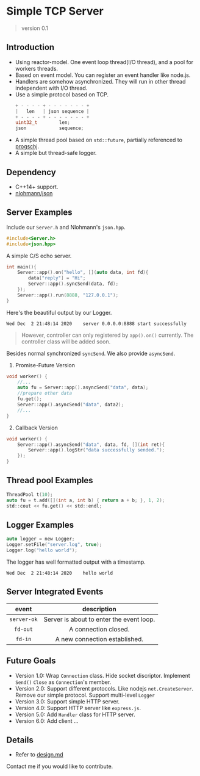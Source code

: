 # Simple TCP Server
> version 0.1
## Introduction
* Using reactor-model. One event loop thread(I/O thread), and a pool for workers threads.
* Based on event model.  You can register an event handler like node.js.
* Handlers are somehow asynchronized. They will run in other thread independent with I/O thread.
* Use a simple protocol based on TCP.
  ```c
  + - - - - + - - - - - - - + 
  |   len   | json sequence |
  + - - - - + - - - - - - - +
  uint32_t        len; 		 
  json            sequence;	 
  ```
* A simple thread pool based on `std::future`, partially referenced to [progschj](https://github.com/progschj/ThreadPool).
* A simple but thread-safe logger.
## Dependency         
* C++14+ support.
* [nlohmann/json](https://github.com/nlohmann/json) 
## Server Examples
Include our `Server.h` and Nlohmann's `json.hpp`.
```c
#include<Server.h>
#include<json.hpp>
```
A simple C/S echo server.
```c
int main(){
    Server::app().on("hello", [](auto data, int fd){
        data["reply"] = "Hi";
        Server::app().syncSend(data, fd);
    });
    Server::app().run(8888, "127.0.0.1");
}
```
Here's the beautiful output by our Logger.

```text
Wed Dec  2 21:48:14 2020    server 0.0.0.0:8888 start successfully
```

> However, controller can only registered by `app().on()` currently. The controller class will be added soon.

Besides normal synchronized `syncSend`. We also provide `asyncSend`. 
1. Promise-Future Version
```c++
void worker() {
    //...
    auto fu = Server::app().asyncSend("data", data);
    //prepare other data
    fu.get();
    Server::app().asyncSend("data", data2);
    //...
}
```
2. Callback Version
```c++
void worker() {
    Server::app().asyncSend("data", data, fd, [](int ret){
        Server::app().logStr("data successfully sended.");
    });
}
```
## Thread pool Examples

```c
ThreadPool t(10);
auto fu = t.add([](int a, int b) { return a + b; }, 1, 2);
std::cout << fu.get() << std::endl;
```

## Logger Examples

```c
auto logger = new Logger;
Logger.setFile("server.log", true);
Logger.log("hello world");
```

The logger has well formatted output with a timestamp.

```text
Wed Dec  2 21:48:14 2020    hello world
```

## Server Integrated Events

|event |description |
|:--: | :--:|
| `server-ok` | Server is about to enter the event loop. |
| `fd-out` | A connection closed.  |
| `fd-in` | A new connection established. |

## Future Goals
* Version 1.0: Wrap `Connection` class. Hide socket discriptor. Implement `Send()` `Close` as `Connection`'s member. 
* Version 2.0: Support different protocols. Like nodejs `net.CreateServer`. Remove our simple protocol. Support multi-level `Logger`
* Version 3.0: Support simple HTTP server. 
* Version 4.0: Support HTTP server like `express.js`.
* Version 5.0: Add `Handler` class for HTTP server.
* Version 6.0: Add client ...

## Details
* Refer to [design.md](doc/design.md)

Contact me if you would like to contribute.

